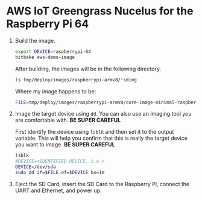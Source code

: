 # AWS IoT Greengrass Nucelus for the Raspberry Pi 64
1. Build the image.

   ```bash
   export DEVICE=raspberrypi-64
   bitbake aws-demo-image
   ```

   After building, the images will be in the following directory.

   ```bash
   ls tmp/deploy/images/raspberrypi-armv8/*sdimg
   ```

    Where my image happens to be:

    ```bash
    FILE=tmp/deploy/images/raspberrypi-armv8/core-image-minimal-raspberrypi-armv8.rpi-sdimg
    ```

2. Image the target device using `dd`.  You can also use an imaging
   tool you are comfortable with. **BE SUPER CAREFUL**

   First identify the device using `lsblk` and then set it to the
   output variable. This will help you confirm that this is really
   the target device you want to image. **BE SUPER CAREFUL**

   ```bash
   lsblk
   #DEVICE=<IDENTIFIED DEVICE, i.e.>
   DEVICE=/dev/sda
   sudo dd if=$FILE of=$DEVICE bs=1m
   ```

3. Eject the SD Card, insert the SD Card to the Raspberry Pi, connect
the UART and Ethernet, and power up.
